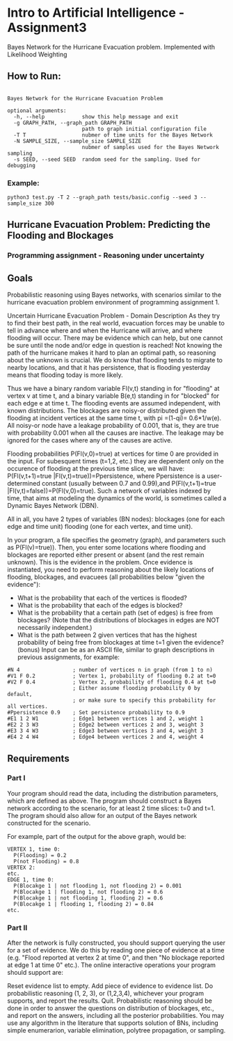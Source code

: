 # Intro to Artificial Intelligence - Assignment3
Bayes Network for the Hurricane Evacuation problem.
Implemented with Likelihood Weighting

## How to Run:
```usage: test.py [-h] [-g GRAPH_PATH] [-T T] [-N SAMPLE_SIZE] [-s SEED]

Bayes Network for the Hurricane Evacuation Problem

optional arguments:
  -h, --help            show this help message and exit
  -g GRAPH_PATH, --graph_path GRAPH_PATH
                        path to graph initial configuration file
  -T T                  nubmer of time units for the Bayes Network
  -N SAMPLE_SIZE, --sample_size SAMPLE_SIZE
                        nubmer of samples used for the Bayes Network sampling
  -s SEED, --seed SEED  random seed for the sampling. Used for debugging

```  
### Example: 
`python3 test.py -T 2 --graph_path tests/basic.config --seed 3 --sample_size 300`

## Hurricane Evacuation Problem: Predicting the Flooding and Blockages
### Programming assignment - Reasoning under uncertainty
## Goals
Probabilistic reasoning using Bayes networks, with scenarios similar to the hurricane evacuation problem environment of programming assignment 1.

Uncertain Hurricane Evacuation Problem - Domain Description
As they try to find their best path, in the real world, evacuation forces may be unable to tell in advance where and when the Hurricane will arrive, and where flooding will occur. There may be evidence which can help, but one cannot be sure until the node and/or edge in question is reached! Not knowing the path of the hurricane makes it hard to plan an optimal path, so reasoning about the unknown is crucial. We do know that flooding tends to migrate to nearby locations, and that it has persistence, that is flooding yesterday means that flooding today is more likely.

Thus we have a binary random variable Fl(v,t) standing in for "flooding" at vertex v at time t, and a binary variable B(e,t) standing in for "blocked" for each edge e at time t. The flooding events are assumed independent, with known distributions. The blockages are noisy-or distributed given the flooding at incident vertices at the same time t, with pi =(1-qi)= 0.6*1/w(e). All noisy-or node have a leakage probability of 0.001, that is, they are true with probability 0.001 when all the causes are inactive. The leakage may be ignored for the cases where any of the causes are active.

Flooding probabilities P(Fl(v,0)=true) at vertices for time 0 are provided in the input. For subesquent times (t=1,2, etc.) they are dependent only on the occurence of flooding at the previous time slice, we will have: P(Fl(v,t+1)=true |Fl(v,t)=true))=Ppersistence, where Ppersistence is a user-determined constant (usually between 0.7 and 0.99),and P(Fl(v,t+1)=true |Fl(v,t)=false))=P(Fl(v,0)=true). Such a network of variables indexed by time, that aims at modeling the dynamics of the world, is sometimes called a Dynamic Bayes Network (DBN).

All in all, you have 2 types of variables (BN nodes): blockages (one for each edge and time unit) flooding (one for each vertex, and time unit).

In your program, a file specifies the geometry (graph), and parameters such as P(Fl(v)=true)). Then, you enter some locations where flooding and blockages are reported either present or absent (and the rest remain unknown). This is the evidence in the problem. Once evidence is instantiated, you need to perform reasoning about the likely locations of flooding, blockages, and evacuees (all probabilities below "given the evidence"):

* What is the probability that each of the vertices is flooded?
* What is the probability that each of the edges is blocked?
* What is the probability that a certain path (set of edges) is free from blockages? (Note that the distributions of blockages in edges are NOT necessarily independent.)
* What is the path between 2 given vertices that has the highest probability of being free from blockages at time t=1 given the evidence? (bonus)
Input can be as an ASCII file, similar to graph descriptions in previous assignments, for example:
```
#N 4                 ; number of vertices n in graph (from 1 to n)
#V1 F 0.2            ; Vertex 1, probability of flooding 0.2 at t=0
#V2 F 0.4            ; Vertex 2, probability of flooding 0.4 at t=0
                     ; Either assume flooding probability 0 by default,
                     ; or make sure to specify this probability for all vertices.
#Ppersistence 0.9    ; Set persistence probability to 0.9
#E1 1 2 W1           ; Edge1 between vertices 1 and 2, weight 1
#E2 2 3 W3           ; Edge2 between vertices 2 and 3, weight 3
#E3 3 4 W3           ; Edge3 between vertices 3 and 4, weight 3
#E4 2 4 W4           ; Edge4 between vertices 2 and 4, weight 4
```

## Requirements
### Part I
Your program should read the data, including the distribution parameters, which are defined as above. The program should construct a Bayes network according to the scenario, for at least 2 time slices: t=0 and t=1. The program should also allow for an output of the Bayes network constructed for the scenario.

For example, part of the output for the above graph, would be:

```
VERTEX 1, time 0:
  P(Flooding) = 0.2
  P(not Flooding) = 0.8
VERTEX 2:
etc.
EDGE 1, time 0:
  P(Blocakge 1 | not flooding 1, not flooding 2) = 0.001
  P(Blocakge 1 | flooding 1, not flooding 2) = 0.6
  P(Blocakge 1 | not flooding 1, flooding 2) = 0.6
  P(Blocakge 1 | flooding 1, flooding 2) = 0.84
etc.
```
### Part II 
After the network is fully constructed, you should support querying the user for a set of evidence. We do this by reading one piece of evidence at a time (e.g. "Flood reported at vertex 2 at time 0", and then "No blockage reported at edge 1 at time 0" etc.). The online interactive operations your program should support are:

Reset evidence list to empty.
Add piece of evidence to evidence list.
Do probabilistic reasoning (1, 2, 3), or (1,2,3,4), whichever your program supports, and report the results.
Quit.
Probabilistic reasoning should be done in order to answer the questions on distribution of blockages, etc., and report on the answers, including all the posterior probabilities. You may use any algorithm in the literature that supports solution of BNs, including simple enumerarion, variable elimination, polytree propagation, or sampling.